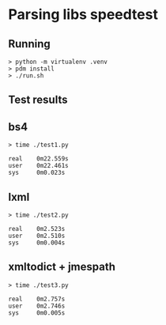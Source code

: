 # Parsing libs speedtest

## Running
```shell
> python -m virtualenv .venv
> pdm install
> ./run.sh
```

## Test results
## bs4
```shell
> time ./test1.py

real    0m22.559s
user    0m22.461s
sys     0m0.023s
```
## lxml
```shell
> time ./test2.py

real    0m2.523s
user    0m2.510s
sys     0m0.004s
```
## xmltodict + jmespath
```shell
> time ./test3.py

real    0m2.757s
user    0m2.746s
sys     0m0.005s
```
